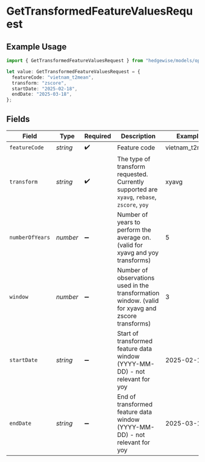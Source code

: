 # GetTransformedFeatureValuesRequest

## Example Usage

```typescript
import { GetTransformedFeatureValuesRequest } from "hedgewise/models/operations";

let value: GetTransformedFeatureValuesRequest = {
  featureCode: "vietnam_t2mean",
  transform: "zscore",
  startDate: "2025-02-18",
  endDate: "2025-03-18",
};
```

## Fields

| Field                                                                                             | Type                                                                                              | Required                                                                                          | Description                                                                                       | Example                                                                                           |
| ------------------------------------------------------------------------------------------------- | ------------------------------------------------------------------------------------------------- | ------------------------------------------------------------------------------------------------- | ------------------------------------------------------------------------------------------------- | ------------------------------------------------------------------------------------------------- |
| `featureCode`                                                                                     | *string*                                                                                          | :heavy_check_mark:                                                                                | Feature code                                                                                      | vietnam_t2mean                                                                                    |
| `transform`                                                                                       | *string*                                                                                          | :heavy_check_mark:                                                                                | The type of transform requested. Currently supported are `xyavg`, `rebase`, `zscore`, `yoy`       | xyavg                                                                                             |
| `numberOfYears`                                                                                   | *number*                                                                                          | :heavy_minus_sign:                                                                                | Number of years to perform the average on. (valid for xyavg and yoy transforms)                   | 5                                                                                                 |
| `window`                                                                                          | *number*                                                                                          | :heavy_minus_sign:                                                                                | Number of observations used in the transformation window. (valid for xyavg and zscore transforms) | 3                                                                                                 |
| `startDate`                                                                                       | *string*                                                                                          | :heavy_minus_sign:                                                                                | Start of transformed feature data window (YYYY-MM-DD) - not relevant for yoy                      | 2025-02-18                                                                                        |
| `endDate`                                                                                         | *string*                                                                                          | :heavy_minus_sign:                                                                                | End of transformed feature data window (YYYY-MM-DD) - not relevant for yoy                        | 2025-03-18                                                                                        |